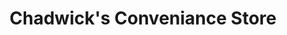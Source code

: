 ---
title: "Chadwick's Conveniance Store"
url: /holyhead/chadwicks-conveniance-store/
shop: convenience
---